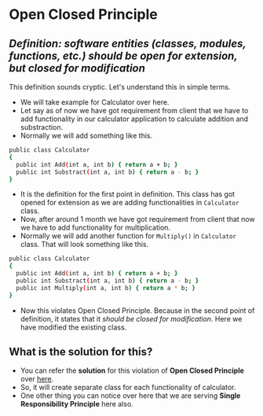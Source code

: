 # Open Closed Principle
## _Definition: software entities (classes, modules, functions, etc.) should be open for extension, but closed for modification_

This definition sounds cryptic. Let's understand this in simple terms.

- We will take example for Calculator over here.
- Let say as of now we have got requirement from client that we have to add functionality in our calculator application to calculate addition and substraction.
- Normally we will add something like this.

```sh
public class Calculator
{
  public int Add(int a, int b) { return a + b; }
  public int Substract(int a, int b) { return a - b; }
}
```

- It is the definition for the first point in definition. This class has got opened for extension as we are adding functionalities in ```Calculator``` class.
- Now, after around 1 month we have got requirement from client that now we have to add functionality for multiplication.
- Normally we will add another function for ```Multiply()``` in ```Calculator``` class. That will look something like this.
```sh
public class Calculator
{
  public int Add(int a, int b) { return a + b; }
  public int Substract(int a, int b) { return a - b; }
  public int Multiply(int a, int b) { return a * b; }
}
```
- Now this violates Open Closed Principle. Because in the second point of definition, it states that it _should be closed for modification_. Here we have modified the existing class.

## What is the solution for this?
- You can refer the **solution** for this violation of **Open Closed Principle** over [here](https://github.com/jay191193/design-pattern/blob/main/design-pattern/design-pattern/SOLID/OpenClosedPrinciple/OpenClosedPrinciple.cs).
- So, it will create separate class for each functionality of calculator.
- One other thing you can notice over here that we are serving **Single Responsibility Principle** here also.
